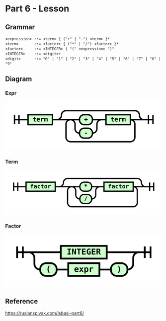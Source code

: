# Part 6 - Lesson

## Grammar

```ebnf
<expression> ::= <term> { ("+" | "-") <term> }*
<term>       ::= <factor> { ("*" | "/") <factor> }*
<factor>     ::= <INTEGER> | "(" <expression> ")"
<INTEGER>    ::= <digit>+
<digit>      ::= "0" | "1" | "2" | "3" | "4" | "5" | "6" | "7" | "8" | "9"
```

## Diagram

### Expr

![](diagram1.svg)

### Term

![](diagram2.svg)

### Factor

![](diagram3.svg)

## Reference

https://ruslanspivak.com/lsbasi-part6/
